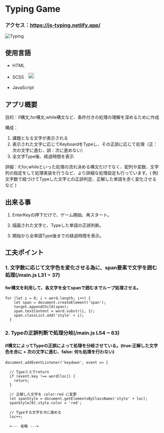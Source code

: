 # Typing Game

### アクセス：https://js-typing.netlify.app/

![Typing](https://user-images.githubusercontent.com/66821960/99471174-767b9100-2989-11eb-913c-4ecd98037537.gif)


## 使用言語

 -  HTML　<img width= '15px'  src="https://cdn.svgporn.com/logos/html-5.svg">

 -  SCSS　<img width= '20px'  src="https://cdn.svgporn.com/logos/sass.svg">

 -  JavaScript　<img width= '15px'  src="https://cdn.svgporn.com/logos/javascript.svg">

 ## アプリ概要

目的：if構文,for構文,while構文など、条件付きの処理の理解を深めるために作成

構成：
1. 課題となる文字が表示される
1. 表示された文字に応じてKeyboardをTypeし、その正誤に応じて処理（正：次の文字に進む、誤：次に進めない）
1. 全文字Type後、経過時間を表示

詳細：if,for,whileといった処理の流れ決める構文だけでなく、配列や変数、文字列の指定をして処理実装を行うなど、より詳細な処理設定も行っています。( 例)文字数で紐づけてTypeした文字との正誤判定、正解した単語を赤く変化させるなど )

## 出来る事

1. EnterKeyの押下だけで、ゲーム開始、再スタート。

1. 描画された文字と、Typeした単語の正誤判断。

1. 開始から全単語Type後までの経過時間を表示。

## 工夫ポイント

### 1.  文字数に応じて文字色を変化させる為に、span要素で文字を囲む処理(/main.js L31 ~ 37)

#### for構文を利用して、各文字を全てspanで囲むまでループ処理させる。
```
for (let i = 0; i < word.length; i++) {
    let span = document.createElement('span');
    target.appendChild(span);
    span.textContent = word.substr(i, 1);
    span.classList.add('style' + i);
  }
```

### 2.  Typeの正誤判断で処理分岐(/main.js L54 ~ 63)

#### if構文によってTypeの正誤によって処理を分岐させている。(true:正解した文字色を赤に + 次の文字に進む、false: 何も処理を行わない)
```
document.addEventListener('keydown', event => {

  // Typeミスでreturn
  if (event.key !== word[loc]) {
    return;
  }

  // 正解した文字を color:red に変更
  let spanStyle = document.getElementsByClassName('style' + loc);
  spanStyle[0].style.color = 'red';

  // Typeする文字を次に進める
  loc++;

  <--- 省略 --->
```

